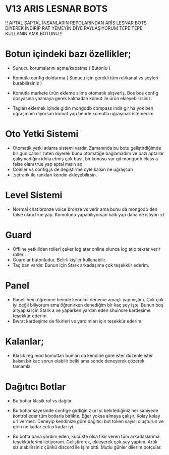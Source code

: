 # V13 ARIS LESNAR BOTS

!! APTAL SAPTAL İNSANLARIN REPOLARINDAN ARİS LESNAR BOTS DİYEREK İNDİRİP RAT YEMEYİN DİYE PAYLAŞIYORUM TEPE TEPE KULLANIN AMK BOTUNU !!

# Botun içindeki bazı özellikler;
- Sunucu korumalarını açma/kapatma ( Butonlu )
- Komutla config doldurma ( Sunucu için gerekli tüm rol/kanal vs şeyleri kurabilirsiniz )
- Komutla markete ürün ekleme silme otomatik alışveriş. Boş boş config dosyasına yazmaya gerek kalmadan komut ile ürün ekleyebilirsiniz.


- Tagları eklemek içinde gidin mongodb compass indir gir ha yok ben uğraşmam diyorsan komut yap bende komutla uğraşmak istemedim 

# Oto Yetki Sistemi
- Otomatik yetki atlama sistemi vardır. Zamanında bu botu geliştirdiğimde bir gün çalınır zaten diyerek bunu otomatiğe bağlamadım ve bazı aptallar çalışmadığını iddia etmiş çok basit bir konusu var git mongodb class a false olanı true yap aptal mısın aq 
- Coinler vs config.js de değiştirme öyle kalsın ne uğraşcan
- .setrank ile rankları kendin ekleyebilirsin.

# Level Sistemi
- Normal chat bronze voice bronze vs verir ama bunu da mongodb den false olanı true yap. Komutunu yapabiliyorsan kalk yap daha ne istiyon :d

# Guard
- Offline yetkiliden rolleri çeker log atar online olunca log atıp tekrar verir rolleri.
- Guardlar butonludur. Belirli kişiler kullanabilir. 
- Taç ban vardır. Bunun için Stark arkadaşıma çok teşekkür ederim.

# Panel
- Paneli hem öğrenme hemde kendimi deneme amaçlı yapmıştım. Çok çok iyi değil biliyorum ama öğrenirken denediğim bir kaç şey işte. Bunun boş altyapısı için Stark a ve yaparken yardım eden shuinore kardeşime teşekkür ederim. 
- Bwrat kardeşime de fikirleri ve yardımları için teşekkür ederim.

# Kalanlar;
- Klasik reg mod komutları bunları da kendine göre ister düzenle ister kalsın bir kaç sorun olabilir belki ama sende deneyerek çözerek tamamla.

# Dağıtıcı Botlar
- Bu botlar klasik rol vs dağıtır.
- Bu botlar sayesinde confige girdiğiniz url yi belirlediğiniz her saniyede kontrol eder tüm botlarla birlikte. Eğer yoksa almaya çalışır. Kolay kolay url vermez. Deneyip kendinize göre dağıtıcı bot token sayısı oluşturun ve girin ne kadar çok o kadar iyi.

- Bu botta bana yardım eden, küçükte olsa fikir veren tüm arkadaşlarıma teşekkürlerimi iletiyorum. Geliştirerek, ekleyerek çok şey yaptım. Artık siz alabilirsiniz çünkü discord ile işim bitti. Mutlu günler dilerim potçular.
